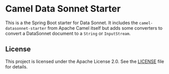 # Camel Data Sonnet Starter

This is a the Spring Boot starter for Data Sonnet. It includes the `camel-datasonnet-starter` from Apache Camel itself but adds some converters to convert a DataSonnet document to a `String`  or `InputStream`.

## License
This project is licensed under the Apache License 2.0. See the [LICENSE](LICENSE.md) file for details.


